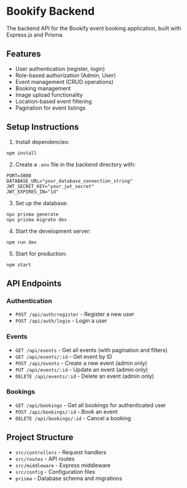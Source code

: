 # Bookify Backend

The backend API for the Bookify event booking application, built with Express.js and Prisma.

## Features

- User authentication (register, login)
- Role-based authorization (Admin, User)
- Event management (CRUD operations)
- Booking management
- Image upload functionality
- Location-based event filtering
- Pagination for event listings

## Setup Instructions

1. Install dependencies:

```
npm install
```

2. Create a `.env` file in the backend directory with:

```
PORT=3000
DATABASE_URL="your_database_connection_string"
JWT_SECRET_KEY="your_jwt_secret"
JWT_EXPIRES_IN="1d"
```

3. Set up the database:

```
npx prisma generate
npx prisma migrate dev
```

4. Start the development server:

```
npm run dev
```

5. Start for production:

```
npm start
```

## API Endpoints

### Authentication

- `POST /api/auth/register` - Register a new user
- `POST /api/auth/login` - Login a user

### Events

- `GET /api/events` - Get all events (with pagination and filters)
- `GET /api/events/:id` - Get event by ID
- `POST /api/events` - Create a new event (admin only)
- `PUT /api/events/:id` - Update an event (admin only)
- `DELETE /api/events/:id` - Delete an event (admin only)

### Bookings

- `GET /api/bookings` - Get all bookings for authenticated user
- `POST /api/bookings/:id` - Book an event
- `DELETE /api/bookings/:id` - Cancel a booking

## Project Structure

- `src/controllers` - Request handlers
- `src/routes` - API routes
- `src/middleware` - Express middleware
- `src/config` - Configuration files
- `prisma` - Database schema and migrations
